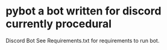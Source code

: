 # pybot a bot written for discord currently procedural
Discord Bot
See Requirements.txt for requirements to run bot.
